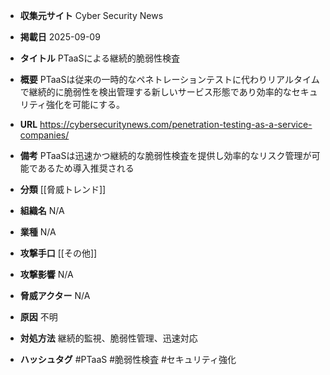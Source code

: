 - **収集元サイト**
Cyber Security News

- **掲載日**
2025-09-09

- **タイトル**
PTaaSによる継続的脆弱性検査

- **概要**
PTaaSは従来の一時的なペネトレーションテストに代わりリアルタイムで継続的に脆弱性を検出管理する新しいサービス形態であり効率的なセキュリティ強化を可能にする。

- **URL**
https://cybersecuritynews.com/penetration-testing-as-a-service-companies/

- **備考**
PTaaSは迅速かつ継続的な脆弱性検査を提供し効率的なリスク管理が可能であるため導入推奨される

- **分類**
[[脅威トレンド]]

- **組織名**
N/A

- **業種**
N/A

- **攻撃手口**
[[その他]]

- **攻撃影響**
N/A

- **脅威アクター**
N/A

- **原因**
不明

- **対処方法**
継続的監視、脆弱性管理、迅速対応

- **ハッシュタグ**
#PTaaS #脆弱性検査 #セキュリティ強化
